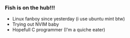 ### Fish is on the hub!!!

- Linux fanboy since yesterday (i use ubuntu mint btw)
- Trying out NVIM baby
- Hopefull C programmer (I'm a quiche eater)
